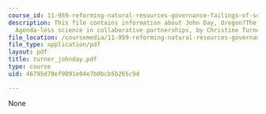 ```yaml
---
course_id: 11-959-reforming-natural-resources-governance-failings-of-scientific-rationalism-and-alternatives-for-building-common-ground-january-iap-2007
description: This file contains information about John Day, Oregon?The need for USGS
  Agenda-less science in collaborative partnerships, by Christine Turner, USGS, Denver.
file_location: /coursemedia/11-959-reforming-natural-resources-governance-failings-of-scientific-rationalism-and-alternatives-for-building-common-ground-january-iap-2007/46795d70ef9891e04e7b0bcb5b265c9d_turner_johnday.pdf
file_type: application/pdf
layout: pdf
title: turner_johnday.pdf
type: course
uid: 46795d70ef9891e04e7b0bcb5b265c9d

---
```

None